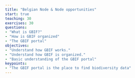 ```yaml
---
title: "Belgian Node & Node opportunities"
start: true
teaching: 30
exercises: 30
questions:
- "What is GBIF?"
- "How is GBIF organized"
- "The GBIF portal"
objectives:
- "Understand how GBIF works."
- "Understand how GBIF is organized."
- "Basic understanding of the GBIF portal"
keypoints:
- "The GBIF portal is the place to find biodiversity data"
---
```


